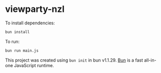 # viewparty-nzl

To install dependencies:

```bash
bun install
```

To run:

```bash
bun run main.js
```

This project was created using `bun init` in bun v1.1.29. [Bun](https://bun.sh) is a fast all-in-one JavaScript runtime.
